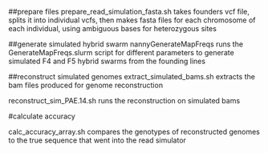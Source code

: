 ##prepare files
prepare_read_simulation_fasta.sh takes founders vcf file, splits it into individual vcfs, then makes fasta files for each chromosome of each individual, using ambiguous bases for heterozygous sites


##generate simulated hybrid swarm
nannyGenerateMapFreqs runs the GenerateMapFreqs.slurm script for different parameters to generate simulated F4 and F5 hybrid swarms from the founding lines

##reconstruct simulated genomes
extract_simulated_bams.sh extracts the bam files produced for genome reconstruction

reconstruct_sim_PAE.14.sh runs the reconstruction on simulated bams

#calculate accuracy

calc_accuracy_array.sh compares the genotypes of reconstructed genomes to the true sequence that went into the read simulator

